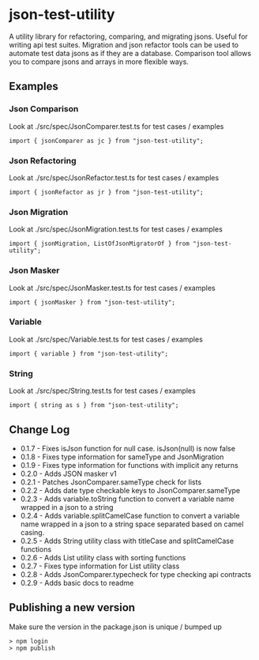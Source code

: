 # json-test-utility

A utility library for refactoring, comparing, and migrating jsons.
Useful for writing api test suites.
Migration and json refactor tools can be used to automate test data jsons as if they are a database.
Comparison tool allows you to compare jsons and arrays in more flexible ways.

## Examples
### Json Comparison
Look at ./src/spec/JsonComparer.test.ts for test cases / examples
```
import { jsonComparer as jc } from "json-test-utility";
```
### Json Refactoring
Look at ./src/spec/JsonRefactor.test.ts for test cases / examples
```
import { jsonRefactor as jr } from "json-test-utility";
```
### Json Migration
Look at ./src/spec/JsonMigration.test.ts for test cases / examples
```
import { jsonMigration, ListOfJsonMigratorOf } from "json-test-utility";
```
### Json Masker
Look at ./src/spec/JsonMasker.test.ts for test cases / examples
```
import { jsonMasker } from "json-test-utility";
```
### Variable
Look at ./src/spec/Variable.test.ts for test cases / examples
```
import { variable } from "json-test-utility";
```
### String
Look at ./src/spec/String.test.ts for test cases / examples
```
import { string as s } from "json-test-utility";
```

## Change Log
- 0.1.7 - Fixes isJson function for null case. isJson(null) is now false
- 0.1.8 - Fixes type information for sameType and JsonMigration
- 0.1.9 - Fixes type information for functions with implicit any returns
- 0.2.0 - Adds JSON masker v1
- 0.2.1 - Patches JsonComparer.sameType check for lists
- 0.2.2 - Adds date type checkable keys to JsonComparer.sameType
- 0.2.3 - Adds variable.toString function to convert a variable name wrapped in a json to a string
- 0.2.4 - Adds variable.splitCamelCase function to convert a variable name wrapped in a json to a string space separated based on camel casing.
- 0.2.5 - Adds String utility class with titleCase and splitCamelCase functions
- 0.2.6 - Adds List utility class with sorting functions
- 0.2.7 - Fixes type information for List utility class
- 0.2.8 - Adds JsonComparer.typecheck for type checking api contracts
- 0.2.9 - Adds basic docs to readme

## Publishing a new version
Make sure the version in the package.json is unique / bumped up
```
> npm login
> npm publish
```
